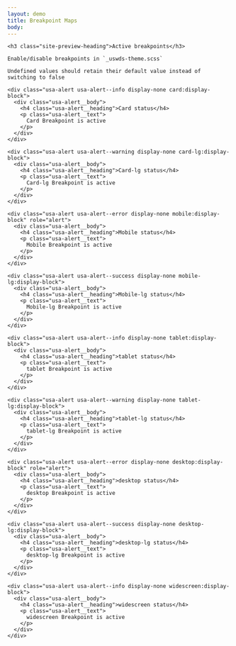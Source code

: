 ```yaml
---
layout: demo
title: Breakpoint Maps
body:
---
```


    <h3 class="site-preview-heading">Active breakpoints</h3>

    Enable/disable breakpoints in `_uswds-theme.scss`

    Undefined values should retain their default value instead of switching to false

    <div class="usa-alert usa-alert--info display-none card:display-block">
      <div class="usa-alert__body">
        <h4 class="usa-alert__heading">Card status</h4>
        <p class="usa-alert__text">
          Card Breakpoint is active
        </p>
      </div>
    </div>

    <div class="usa-alert usa-alert--warning display-none card-lg:display-block">
      <div class="usa-alert__body">
        <h4 class="usa-alert__heading">Card-lg status</h4>
        <p class="usa-alert__text">
          Card-lg Breakpoint is active
        </p>
      </div>
    </div>

    <div class="usa-alert usa-alert--error display-none mobile:display-block" role="alert">
      <div class="usa-alert__body">
        <h4 class="usa-alert__heading">Mobile status</h4>
        <p class="usa-alert__text">
          Mobile Breakpoint is active
        </p>
      </div>
    </div>

    <div class="usa-alert usa-alert--success display-none mobile-lg:display-block">
      <div class="usa-alert__body">
        <h4 class="usa-alert__heading">Mobile-lg status</h4>
        <p class="usa-alert__text">
          Mobile-lg Breakpoint is active
        </p>
      </div>
    </div>

    <div class="usa-alert usa-alert--info display-none tablet:display-block">
      <div class="usa-alert__body">
        <h4 class="usa-alert__heading">tablet status</h4>
        <p class="usa-alert__text">
          tablet Breakpoint is active
        </p>
      </div>
    </div>

    <div class="usa-alert usa-alert--warning display-none tablet-lg:display-block">
      <div class="usa-alert__body">
        <h4 class="usa-alert__heading">tablet-lg status</h4>
        <p class="usa-alert__text">
          tablet-lg Breakpoint is active
        </p>
      </div>
    </div>

    <div class="usa-alert usa-alert--error display-none desktop:display-block" role="alert">
      <div class="usa-alert__body">
        <h4 class="usa-alert__heading">desktop status</h4>
        <p class="usa-alert__text">
          desktop Breakpoint is active
        </p>
      </div>
    </div>

    <div class="usa-alert usa-alert--success display-none desktop-lg:display-block">
      <div class="usa-alert__body">
        <h4 class="usa-alert__heading">desktop-lg status</h4>
        <p class="usa-alert__text">
          desktop-lg Breakpoint is active
        </p>
      </div>
    </div>

    <div class="usa-alert usa-alert--info display-none widescreen:display-block">
      <div class="usa-alert__body">
        <h4 class="usa-alert__heading">widescreen status</h4>
        <p class="usa-alert__text">
          widescreen Breakpoint is active
        </p>
      </div>
    </div>

